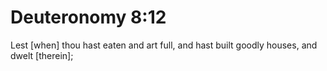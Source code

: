 # Deuteronomy 8:12

Lest [when] thou hast eaten and art full, and hast built goodly houses, and dwelt [therein];